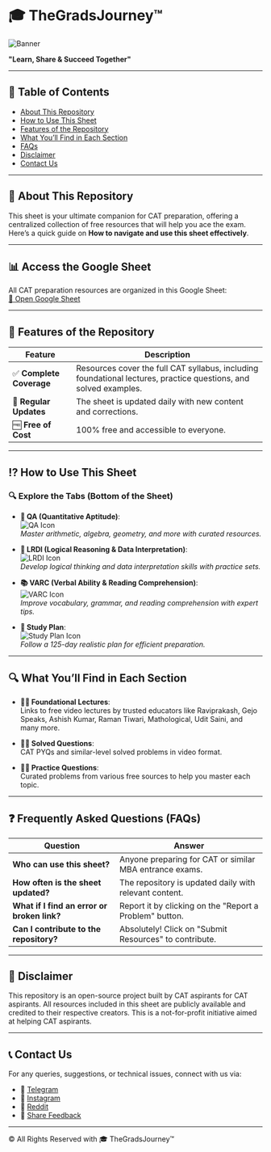 # 🎓 TheGradsJourney™

![Banner](images/banner.jpg)

**"Learn, Share & Succeed Together"**

---

## 📑 Table of Contents
- [About This Repository](#about-this-repository)
- [How to Use This Sheet](#-how-to-use-this-sheet)
- [Features of the Repository](#-features-of-the-repository)
- [What You’ll Find in Each Section](#-what-youll-find-in-each-section)
- [FAQs](#-frequently-asked-questions-faqs)
- [Disclaimer](#-disclaimer)
- [Contact Us](#-contact-us)

---

## 🎯 About This Repository

This sheet is your ultimate companion for CAT preparation, offering a centralized collection of free resources that will help you ace the exam. Here’s a quick guide on **How to navigate and use this sheet effectively**.

---

## 📊 Access the Google Sheet

All CAT preparation resources are organized in this Google Sheet:  
[🔗 Open Google Sheet](https://docs.google.com/spreadsheets/d/1KNfLs4Iax4q87zg2SqL3VHyBQCqQWg3v9YMqoB8vKzo/edit?gid=480061171#gid=480061171)

---

## 🚀 Features of the Repository

| Feature               | Description                                                                 |
|-----------------------|-----------------------------------------------------------------------------|
| ✅ **Complete Coverage** | Resources cover the full CAT syllabus, including foundational lectures, practice questions, and solved examples. |
| 🔄 **Regular Updates**   | The sheet is updated daily with new content and corrections.                |
| 🆓 **Free of Cost**      | 100% free and accessible to everyone.                                       |

---

## ⁉ How to Use This Sheet

### 🔍 Explore the Tabs (Bottom of the Sheet)
- **🧮 QA (Quantitative Aptitude)**:  
  ![QA Icon](images/qa_icon.png)  
  *Master arithmetic, algebra, geometry, and more with curated resources.*

- **🧠 LRDI (Logical Reasoning & Data Interpretation)**:  
  ![LRDI Icon](images/lrdi_icon.png)  
  *Develop logical thinking and data interpretation skills with practice sets.*

- **📚 VARC (Verbal Ability & Reading Comprehension)**:  
  ![VARC Icon](images/varc_icon.png)  
  *Improve vocabulary, grammar, and reading comprehension with expert tips.*

- **📅 Study Plan**:  
  ![Study Plan Icon](images/study_plan_icon.png)  
  *Follow a 125-day realistic plan for efficient preparation.*

---

## 🔍 What You’ll Find in Each Section

- **💪🏼 Foundational Lectures**:  
  Links to free video lectures by trusted educators like Raviprakash, Gejo Speaks, Ashish Kumar, Raman Tiwari, Mathological, Udit Saini, and many more.

- **🙌🏼 Solved Questions**:  
  CAT PYQs and similar-level solved problems in video format.

- **✍🏼 Practice Questions**:  
  Curated problems from various free sources to help you master each topic.

---

## ❓ Frequently Asked Questions (FAQs)

| Question                          | Answer                                                                 |
|-----------------------------------|-----------------------------------------------------------------------|
| **Who can use this sheet?**       | Anyone preparing for CAT or similar MBA entrance exams.              |
| **How often is the sheet updated?** | The repository is updated daily with relevant content.               |
| **What if I find an error or broken link?** | Report it by clicking on the "Report a Problem" button.              |
| **Can I contribute to the repository?** | Absolutely! Click on "Submit Resources" to contribute.               |

---

## 🙏 Disclaimer

This repository is an open-source project built by CAT aspirants for CAT aspirants. All resources included in this sheet are publicly available and credited to their respective creators. This is a not-for-profit initiative aimed at helping CAT aspirants.

---

## 📞 Contact Us

For any queries, suggestions, or technical issues, connect with us via:
- 💙 [Telegram](https://t.me/yourlink)
- 💜 [Instagram](https://instagram.com/yourlink)
- 🧡 [Reddit](https://reddit.com/yourlink)
- 📩 [Share Feedback](https://forms.gle/yourlink)

---

© All Rights Reserved with 🎓 TheGradsJourney™
